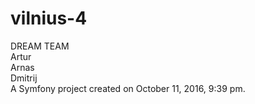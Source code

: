 # vilnius-4
DREAM TEAM <br />
Artur <br />
Arnas <br />
Dmitrij <br />
A Symfony project created on October 11, 2016, 9:39 pm.

